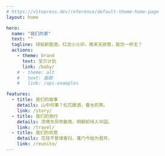 ```yaml
---
# https://vitepress.dev/reference/default-theme-home-page
layout: home

hero:
  name: "我们的家"
  text: ""
  tagline: 绿蚁新醅酒，红泥小火炉。晚来天欲雪，能饮一杯无？
  actions:
    - theme: brand
      text: 宝贝计划
      link: /baby/
    # - theme: alt
    #   text: 画廊
    #   link: /api-examples

features:
  - title: 我们的故事
    details: 山中何事？松花酿酒，春水煎茶。
    link: /story/
  - title: 我们的旅行
    details: 须倩东风吹散雨，明朝却待入华园。
    link: /travel/
  - title: 我们的欢聚
    details: 花径不曾缘客扫，蓬门今始为君开。
    link: /reunite/
---
```


